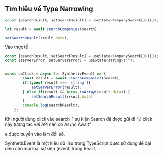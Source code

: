 ## Tìm hiểu về Type Narrowing

```jsx
const [searchResult, setSearchResult] = useState<CompanySearch[]>([]);

let result = await searchCompanies(search);

setSearchResult(result.data);

```

Vào thực tế

```jsx
const [searchResult, setSearchResult] = useState<CompanySearch[]>([]);
const [serverError, setServerError] = useState<string>("");


const onClick = async (e: SyntheticEvent) => {
        const result = await searchCompanies(search);
        if(typeof result === 'string'){
            setServerError(result);
        } else if(result && Array.isArray(result.data)) {
            setSearchResult(result.data)
        }
        console.log(searchResult);
    };
```

Khi người dùng click vào search, 1 sự kiện Search đã được gửi đi "vì click này tương tác với API nên có Async Await"

e được truyền vào làm đối số.

SyntheticEvent là một kiểu dữ liệu trong TypeScript được sử dụng để đại diện cho mọi loại sự kiện (event) trong React.

